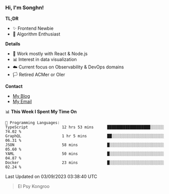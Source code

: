 ### Hi, I'm Songhn!

**TL;DR**

- ✨ Frontend Newbie
- 🎈 Algorithm Enthusiast

**Details**

- 🎯 Work mostly with React & Node.js
- 📊 Interest in data visualization
- ☁️ Current focus on Observability & DevOps domains
- 🏳️ Retired ACMer or OIer

**Contact**
- [My Blog](https://blog.songhn.com)
- [My Email](mailto:songhn233@gmail.com)

<!--START_SECTION:waka-->
📊 **This Week I Spent My Time On** 

```text
💬 Programming Languages: 
TypeScript               12 hrs 53 mins      ███████████████████░░░░░░   74.02 % 
GraphQL                  1 hr 5 mins         ██░░░░░░░░░░░░░░░░░░░░░░░   06.31 % 
JSON                     58 mins             █░░░░░░░░░░░░░░░░░░░░░░░░   05.60 % 
YAML                     50 mins             █░░░░░░░░░░░░░░░░░░░░░░░░   04.87 % 
Docker                   23 mins             █░░░░░░░░░░░░░░░░░░░░░░░░   02.24 % 
```


 Last Updated on 03/09/2023 03:38:40 UTC
<!--END_SECTION:waka-->

> El Psy Kongroo
